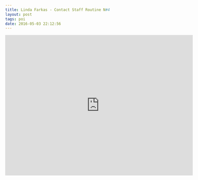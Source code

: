 ```yaml
---
title: Linda Farkas - Contact Staff Routine N#4
layout: post
tags: poi
date: 2016-05-03 22:12:56
---
```

<iframe width="603" height="452" src="https://www.youtube.com/embed/jjyjjN3aiYc" frameborder="0" allowfullscreen="true"></iframe>
